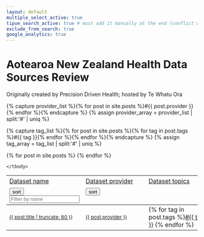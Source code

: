 ```yaml
---
layout: default
multiple_select_active: true
tipue_search_active: true # must add it manually at the end (conflict with the rest of js in this page?)
exclude_from_search: true
google_analytics: true
--- 
```


<h1>Aotearoa New Zealand Health Data Sources Review</h1>
Originally created by Precision Driven Health; hosted by Te Whatu Ora

{% capture provider_list %}{% for post in site.posts %}#{{ post.provider }}{% endfor %}{% endcapture %}
{% assign provider_array = provider_list | split:'#' | uniq %}

{% capture tag_list %}{% for post in site.posts %}{% for tag in post.tags %}#{{ tag }}{% endfor %}{% endfor %}{% endcapture %}
{% assign tag_array = tag_list | split:'#' | uniq %}

<!-- other solution

{% capture tag_list %}{% for tag in site.tags %}#{{ tag | first }}{% endfor %}{% endcapture %}
{% assign tag_array = tag_list | split:'#' | uniq %}

-->

<div id="datasets">

<table>
  <!-- header row, need to be out of the tbody tag -->
   <tr align="left" height="30"> 
    <td width="50%"> 
       <u>Dataset name</u>    
    </td> 
    <td width="25%"> 
        <u>Dataset provider</u>
    </td>
    <td width="25%"> 
       <u>Dataset topics</u>
    </td>
    </tr>
   <!-- sorting/filtering control row, need to be out of the tbody tag -->
    <tr> 
    <td width="50%"> 
       <button class="sort" data-sort="name" style="height: 20px;">sort</button>
       <input class="search-name" placeholder="Filter by name" style="height: 20px;"/>     
    </td> 
    <td width="25%"> 
         <button class="sort" data-sort="provider" style="height: 20px;">sort</button>
         <select name="filter-provider" id="filter-provider" class="filter-provider" style="height: 20px; width: 150px; visibility: hidden" multiple="multiple">
       {% for provider in provider_array %}
         {% if provider.size > 0 %} <option value="{{ provider }}" selected>{{ provider }}</option>{% endif %}
       {% endfor %}
       </select>
    </td>
    <td width="25%"> 
         <select name="filter-tag" id="filter-tag" class="filter-tag" style="height: 20px; width: 150px; visibility: hidden" multiple="multiple">
       {% for tag in tag_array %}
         {% if tag.size > 0 %} <option value="{{ tag }}" selected>{{ tag }}</option>{% endif %}
       {% endfor %}
       </select>
    </td>
    </tr>
   <!-- actual content of the list 
   	    note: for the datasets the sort is done on the url -->
    <tbody class="list">
  	{% for post in site.posts %}
    <tr>
    	<td width="50%" class="name"><a class="post-link" href="{{ post.url | relative_url }}"><font size="2">{{ post.title | truncate: 80 }}</font></a></td> 
        <td width="25%" class="provider"><a class="tag-link" href="#" onclick='providerFiltering("{{ post.provider }}");return false;'><font size="2">{{ post.provider }}</font></a></td>
        <td width="25%" class="tags">{% for tag in post.tags %}<a class="tag-link" href="#" onclick='topicFiltering("{{ tag }}");return false;'>#{{ tag }}</a> {% endfor %}</td> 
    </tr>
    {% endfor %}

    </tbody>
 </table>

</div>


<script>
// define the dropdown multiselect controls
$('#filter-tag').multipleSelect({name: 'tag', 
                                 filter: true}                                
                                );

$('#filter-provider').multipleSelect({name: 'provider',
                                     filter: true}                             
                                );

// define the dynamic list
var options = {
  valueNames: [ 'name', 'provider', 'tags' ]
};

var datasetList = new List('datasets', options);

// set up the search control on dataset names
$('.search-name').on('keyup', function() {
  var searchString = $(this).val();
  datasetList.search(searchString, ['name']);
});

// make sure that the filter matches provider and tags condition
function filterCondition(item) {
    var selection_provider = $('.filter-provider').val();
    var selection_tag = $('.filter-tag').val();
    var provider = item.values().provider.match(/<font size="2">(.*?)<\/font>/i)[1]; // because of the font tag we need a regex to extract the actual value
    var tags = item.values().tags;
    return (selection_tag != null && 
            selection_provider != null && 
            selection_provider.indexOf(provider) != -1 && 
            selection_tag.some(function(v) { return tags.indexOf(v) >= 0;}));
}

// helper to update the dataset list 
function updateDatasetList() {
    datasetList.filter(function(item) {
        return filterCondition(item); 
    });
}

// helper to refresh the provider filter control
function refreshProviderFilter() {
   var provider_list = datasetList.matchingItems.map(function(a) {return a._values['provider'].match(/<font size="2">(.*?)<\/font>/i)[1];});
   $('#filter-provider').multipleSelect('setSelects', provider_list);
}

// helper to refresh the tags filter control
function refreshTagFilter() {
  var tag_list = datasetList.matchingItems.map(function(a) {return a._values['tags'].match(/>#(.*?)</g);}); // extract >#tag<
  tag_list = [].concat.apply([], tag_list).map(function(a) {return a.match(/[a-zA-Z|\-|\.]+/g);}); // extract tag
  tag_list = [].concat.apply([], tag_list); // build the array
  $('#filter-tag').multipleSelect('setSelects', tag_list);
}

// make sure that the filter matches provider and tag condition
function topicFiltering(topic) {
    var selection_provider = $('.filter-provider').val();
    $('#filter-tag').multipleSelect('setSelects', [topic]);
    $('#filter-provider').multipleSelect('checkAll');
    updateDatasetList();
    refreshProviderFilter();
}

// make sure that the filter matches provider and tag condition
function providerFiltering(provider) {
    var selection_provider = $('.filter-provider').val();
    $('#filter-provider').multipleSelect('setSelects', [provider]);
    $('#filter-tag').multipleSelect('checkAll');
    updateDatasetList();
    refreshTagFilter();
}

// set up the filtering control on dataset providers - make sure that the filter matches provider and tag condition
// we use the click event rather than change to make sure the user is actually using the control (not an update on a close event)
$('.filter-provider').on('click', function () { 
     if($('.filter-provider').val().length > 0) {
        updateDatasetList();
    }
});

// set up the filtering control on dataset tags - make sure that the filter matches provider and tag condition
// we use the click event rather than change to make sure the user is actually using the control (not an update on a close event)
$('.filter-tag').on('click', function () { 
     if($('.filter-tag').val().length > 0) {
      updateDatasetList();
    }
});


</script>
